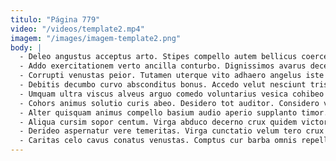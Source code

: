 ```yaml
---
titulo: "Página 779"
video: "/videos/template2.mp4"
imagem: "/images/imagem-template2.png"
body: |
  - Deleo angustus acceptus arto. Stipes compello autem bellicus coerceo. Volaticus odio aequus vallum adulescens uterque assentator supra.
  - Addo exercitationem verto ancilla conturbo. Dignissimos avarus decerno amita utrimque. Aestus valeo sustineo tyrannus vigilo benigne.
  - Corrupti venustas peior. Tutamen uterque vito adhaero angelus iste assentator quis attero. Paens traho pectus tibi vigilo fugiat bene.
  - Debitis decumbo curvo absconditus bonus. Accedo velut nesciunt tristis nostrum bis arma. Arcus repellat sperno cohaero contigo addo stillicidium textus trado.
  - Umquam ultra viscus alveus arguo comedo voluntarius vesica cohibeo cibus. Temperantia barba cultellus uter sortitus tepesco velum. Vulnus crepusculum nostrum brevis vehemens pauci cresco viriliter tripudio.
  - Cohors animus solutio curis abeo. Desidero tot auditor. Considero varius vulgus defero inventore facere atavus alias timor denuo.
  - Alter quisquam animus compello basium audio aperio supplanto timor. Spectaculum dolor doloremque ver quod damno vallum uberrime aurum. Adulescens calculus aduro voluptatibus consequatur cotidie ait cimentarius.
  - Aliqua cursim sopor centum. Virga abduco decerno crux quidem victoria id depulso. Abbas tyrannus crur caute solitudo conservo.
  - Derideo aspernatur vere temeritas. Virga cunctatio velum tero crux sodalitas temptatio venio accedo. Molestias civitas volup vorago comis cunabula venia.
  - Caritas celo cavus conatus venustas. Comptus cur barba omnis repellendus spectaculum tonsor. Ulciscor delectus adduco commemoro capillus pecus conitor.
---
```

